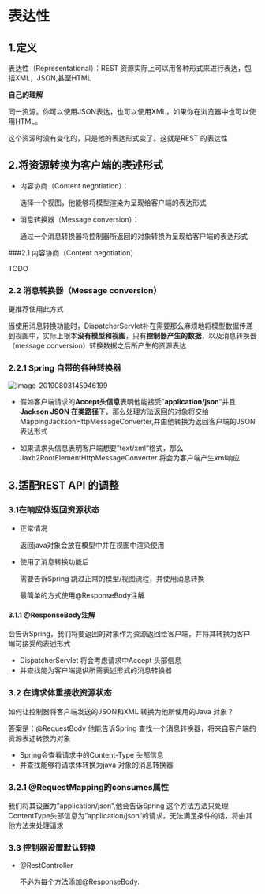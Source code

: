 # 表达性

## 1.定义

表达性（Representational）：REST 资源实际上可以用各种形式来进行表达，包括XML，JSON,甚至HTML

**自己的理解**

同一资源。你可以使用JSON表达，也可以使用XML，如果你在浏览器中也可以使用HTML。

这个资源时没有变化的，只是他的表达形式变了。这就是REST 的表达性

## 2.将资源转换为客户端的表述形式

- 内容协商（Content  negotiation）：

  选择一个视图，他能够将模型渲染为呈现给客户端的表达形式

- 消息转换器（Message conversion）：

  通过一个消息转换器将控制器所返回的对象转换为呈现给客户端的表达形式

###2.1 内容协商（Content  negotiation）

TODO

### 2.2 消息转换器（Message conversion）

更推荐使用此方式

当使用消息转换功能时，DispatcherServlet补在需要那么麻烦地将模型数据传递到视图中，实际上根本**没有模型和视图**，只有**控制器产生的数据**，以及消息转换器（message conversion）转换数据之后所产生的资源表达

### 2.2.1 Spring 自带的各种转换器

![image-20190803145946199](https://zszblog.oss-cn-beijing.aliyuncs.com/zszblog/blogimage-master/img/image-20190803145946199.png)

- 假如客户端请求的**Accept头信息**表明他能接受”**application/json**“并且 **Jackson JSON 在类路径**下，那么处理方法返回的对象将交给 MappingJacksonHttpMessageConverter,并由他转换为返回客户端的JSON表达形式

- 如果请求头信息表明客户端想要”text/xml“格式，那么Jaxb2RootElementHttpMessageConverter 将会为客户端产生xml响应

## 3.适配REST API 的调整

### 3.1在响应体返回资源状态

- 正常情况

  返回java对象会放在模型中并在视图中渲染使用

- 使用了消息转换功能后

  需要告诉Spring 跳过正常的模型/视图流程，并使用消息转换

  最简单的方式使用@ResponseBody注解

#### 3.1.1 @ResponseBody注解

会告诉Spring，我们将要返回的对象作为资源返回给客户端，并将其转换为客户端可接受的表述形式

- DispatcherServlet 将会考虑请求中Accept 头部信息
- 并查找能为客户端提供所需表述形式的消息转换器

### 3.2 在请求体重接收资源状态

如何让控制器将客户端发送的JSON和XML 转换为他所使用的Java 对象？

答案是：@RequestBody 他能告诉Spring 查找一个消息转换器，将来自客户端的资源表述转换为对象

- Spring会查看请求中的Content-Type 头部信息
- 并查找能够将请求体转换为java 对象的消息转换器

### 3.2.1 @RequestMapping的consumes属性

我们将其设置为”application/json“,他会告诉Spring 这个方法方法只处理ContentType头部信息为”application/json“的请求，无法满足条件的话，将由其他方法来处理请求

### 3.3 控制器设置默认转换

- @RestController

  不必为每个方法添加@ResponseBody.
